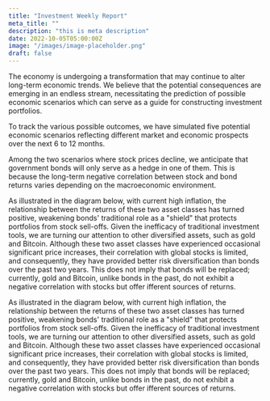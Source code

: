 ```yaml
---
title: "Investment Weekly Report"
meta_title: ""
description: "this is meta description"
date: 2022-10-05T05:00:00Z
image: "/images/image-placeholder.png"
draft: false
---
```


The economy is undergoing a transformation that may continue to alter long-term economic trends. We believe that the potential consequences are emerging in an endless stream, necessitating the prediction of possible economic scenarios which can serve as a guide for constructing investment portfolios.

To track the various possible outcomes, we have simulated five potential economic scenarios reflecting different market and economic prospects over the next 6 to 12 months.

Among the two scenarios where stock prices decline, we anticipate that government bonds will only serve as a hedge in one of them. This is because the long-term negative correlation between stock and bond returns varies depending on the macroeconomic environment.

As illustrated in the diagram below, with current high inflation, the relationship between the returns of these two asset classes has turned positive, weakening bonds' traditional role as a "shield" that protects portfolios from stock sell-offs. Given the inefficacy of traditional investment tools, we are turning our attention to other diversified assets, such as gold and Bitcoin. Although these two asset classes have experienced occasional significant price increases, their correlation with global stocks is limited, and consequently, they have provided better risk diversification than bonds over the past two years. This does not imply that bonds will be replaced; currently, gold and Bitcoin, unlike bonds in the past, do not exhibit a negative correlation with stocks but offer ifferent sources of returns.

As illustrated in the diagram below, with current high inflation, the relationship between the returns of these two asset classes has turned positive, weakening bonds' traditional role as a "shield" that protects portfolios from stock sell-offs. Given the inefficacy of traditional investment tools, we are turning our attention to other diversified assets, such as gold and Bitcoin. Although these two asset classes have experienced occasional significant price increases, their correlation with global stocks is limited, and consequently, they have provided better risk diversification than bonds over the past two years. This does not imply that bonds will be replaced; currently, gold and Bitcoin, unlike bonds in the past, do not exhibit a negative correlation with stocks but offer ifferent sources of returns.
